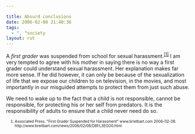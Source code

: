 ```yaml
---

title: Absurd conclusions
date: 2006-02-08 21:40:36
tags:
  - ", "society
layout: rut
---
```


<p>A <em>first grader</em> was suspended from school for sexual harassment.<sup><a href="http://www.breitbart.com/news/2006/02/08/D8FL3EGO0.html" title="First Grader Suspended for Harassment">[1]</a></sup> I am very tempted to agree with his mother in saying there is no way a first grader could understand sexual harassment.  Her explanation makes far more sense.  If he did however, it can only be because of the sexualization of life that we expose our children to on television, in the movies, and most importantly in our misguided attempts to protect them from just such abuse.</p>  <p>We need to wake up to the fact that a child is not responsible, cannot be responsible, for protecting his or her self from predators. It is the responsibility of adults to ensure that a child never need do so.</p>  <ol><font size="-2"><li><font size="-2">Associated Press.  "First Grader Suspended for Harassment" www.brietbart.com 2006-02-08. http://www.breitbart.com/news/2006/02/08/D8FL3EGO0.html </font></li></font></ol>

